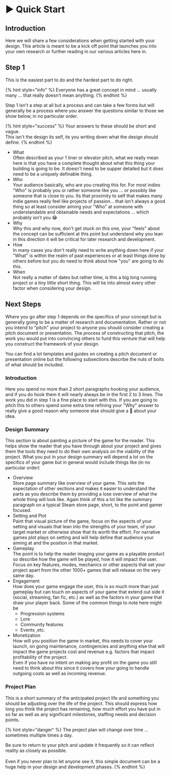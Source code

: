 # ▶ Quick Start

## Introduction&#x20;

Here we will share a few considerations when getting started with your design. This article is meant to be a kick off point that launches you into your own research or further reading in our various articles here in.

## Step 1

This is the easiest part to do and the hardest part to do right.

{% hint style="info" %}
Everyone has a great concept in mind ... usually many ... that really doesn't mean anything.
{% endhint %}

Step 1 isn't a step at all but a process and can take a few forms but will generally be a process where you answer the questions similar to those we show below, in no particular order.

{% hint style="success" %}
Your answers to these should be short and vague.\
This isn't the design its self, its you writing down what the design should define.
{% endhint %}

* What\
  Often described as your 1 liner or elevator pitch, what we really mean here is that you have a complete thought about what this thing your building is going to be. It doesn't need to be supper detailed but it does need to be a uniquely definable thing.
* Who\
  Your audience basically, who are you creating this for. For most indies "Who" is probably you or rather someone like you ... or possibly like someone that is close to you. Its that proximity to self that makes many indie games really feel like projects of passion... that isn't always a good thing so at least consider aiming your "Who" at someone with understandable and obtainable needs and expectations ... which probably isn't you :joy:
* Why\
  Why this and why now, don't get stuck on this one, your "feels" about the concept can be sufficient at this point but understand why you lean in this direction it will be critical for later research and development.
* How\
  In many cases you don't really need to write anything down here if your "What" is within the realm of past experiences or at least things done by others before but you do need to think about how "you" are going to do this.
* When\
  Not really a matter of dates but rather time, is this a big long running project or a tiny little short thing. This will tie into almost every other factor when considering your design.

## Next Steps

Where you go after step 1 depends on the specifics of your concept but is generally going to be a matter of research and documentation. Rather or not you intend to "pitch" your project to anyone you should consider creating a pitch document or presentation. The process of constructing that pitch, the work you would put into convincing others to fund this venture that will help you construct the framework of your design.

You can find a lot templates and guides on creating a pitch document or presentation online but the following subsections describe the nuts of bolts of what should be included.

### Introduction

Here you spend no more than 2 short paragraphs hooking your audience, and if you do hook them it will nearly always be in the first 2 to 3 lines. The work you did in step 1 is a fine place to start with  this. If you are going to pitch this to others spend some extra time refining your "Why" answer to really give a good reason why someone else should give a :poop: about your idea.

### Design Summary

This section is about painting a picture of the game for the reader. This helps show the reader that you have through about your project and gives them the tools they need to do their own analysis on the viability of the project. What you put in your design summary will depend a lot on the specifics of your game but in general would include things like (in no particular order)

* Overview\
  Store page summary like overview of your game. This sets the expectation of other sections and makes it easier to understand the parts as you describe them by providing a lose overview of what the whole thing will look like. Again think of this a lot like the summary paragraph on a typical Steam store page, short, to the point and gamer focused.
* Setting and Plot\
  Paint that visual picture of the game, focus on the aspects of your setting and visuals that lean into the strengths of your team, of your target market or otherwise show that its worth the effort. For narrative games plot plays on setting and will help define that audience your aiming at and the position in that market.
* Gameplay\
  The point is to help the reader imaging your game as a playable product so describe how the game will be played, how it will impact the user. Focus on key features, modes, mechanics or other aspects that set your project apart from the other 1000+ games that will release on the very same day.
* Engagement\
  How does your game engage the user, this is so much more than just gameplay but can touch on aspects of your game that extend out side it (social, streaming, fan fic, etc.) as well as the factors in your game that draw your player back. Some of the common things to note here might be
  * Progression systems
  * Lore
  * Community features
  * Events ,etc.
* Monetization\
  How will you position the game in market, this needs to cover your launch, on going maintenance, contingencies and anything else that will impact the game projects cost and revenue e.g. factors that impact profitability of the project. \
  Even if you have no intent on making any profit on the game you still need to think about this since it covers how your going to handle outgoing costs as well as incoming revenue.

### Project Plan

This is a short summary of the anticipated project life and something you should be adjusting over the life of the project. This should express how long you think the project has remaining, how much effort you have put in so far as well as any significant milestones, staffing needs and decision points.

{% hint style="danger" %}
The project plan will change over time ... sometimes multiple times a day.

Be sure to return to your pitch and update it frequently so it can reflect reality as closely as possible.\
\
Even if you never plan to let anyone see it, this simple document can be a huge help in your design and development phases.
{% endhint %}
